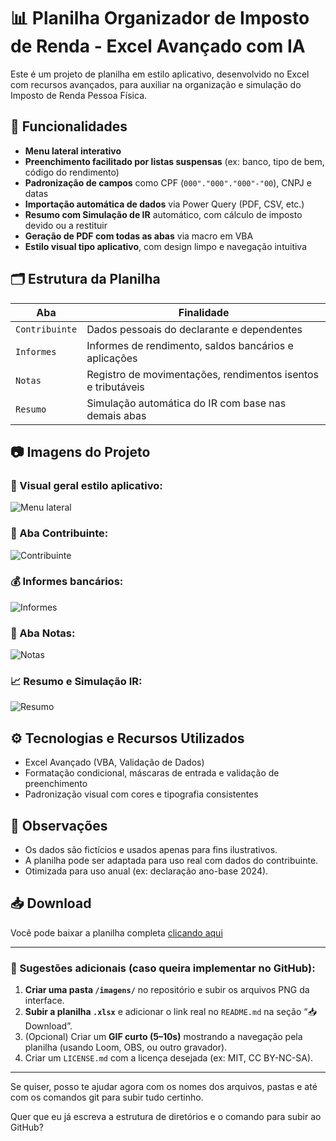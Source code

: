 # 📊 Planilha Organizador de Imposto de Renda - Excel Avançado com IA

Este é um projeto de planilha em estilo aplicativo, desenvolvido no Excel com recursos avançados, para auxiliar na organização e simulação do Imposto de Renda Pessoa Física.

## 📌 Funcionalidades

- **Menu lateral interativo**
- **Preenchimento facilitado por listas suspensas** (ex: banco, tipo de bem, código do rendimento)
- **Padronização de campos** como CPF (`000"."000"."000"-"00`), CNPJ e datas
- **Importação automática de dados** via Power Query (PDF, CSV, etc.)
- **Resumo com Simulação de IR** automático, com cálculo de imposto devido ou a restituir
- **Geração de PDF com todas as abas** via macro em VBA
- **Estilo visual tipo aplicativo**, com design limpo e navegação intuitiva

## 🗂️ Estrutura da Planilha

| Aba            | Finalidade |
|----------------|------------|
| `Contribuinte` | Dados pessoais do declarante e dependentes |
| `Informes`     | Informes de rendimento, saldos bancários e aplicações |
| `Notas`        | Registro de movimentações, rendimentos isentos e tributáveis |
| `Resumo`       | Simulação automática do IR com base nas demais abas |

## 📷 Imagens do Projeto

### 🎨 Visual geral estilo aplicativo:
![Menu lateral](imagens/menu_lateral.png)

### 🧾 Aba Contribuinte:
![Contribuinte](imagens/contribuinte.png)

### 💰 Informes bancários:
![Informes](imagens/informes.png)

### 📑 Aba Notas:
![Notas](imagens/notas.png)

### 📈 Resumo e Simulação IR:
![Resumo](imagens/resumo.png)

## ⚙️ Tecnologias e Recursos Utilizados

- Excel Avançado (VBA, Validação de Dados)
- Formatação condicional, máscaras de entrada e validação de preenchimento
- Padronização visual com cores e tipografia consistentes

## 📝 Observações

- Os dados são fictícios e usados apenas para fins ilustrativos.
- A planilha pode ser adaptada para uso real com dados do contribuinte.
- Otimizada para uso anual (ex: declaração ano-base 2024).

## 📥 Download

Você pode baixar a planilha completa [clicando aqui](files/Projeto-OrganizadorIR-Macro-VersaoFinal.xlsm) 

---

### 🔄 Sugestões adicionais (caso queira implementar no GitHub):

1. **Criar uma pasta `/imagens/`** no repositório e subir os arquivos PNG da interface.
2. **Subir a planilha `.xlsx`** e adicionar o link real no `README.md` na seção “📥 Download”.
3. (Opcional) Criar um **GIF curto (5–10s)** mostrando a navegação pela planilha (usando Loom, OBS, ou outro gravador).
4. Criar um `LICENSE.md` com a licença desejada (ex: MIT, CC BY-NC-SA).

---

Se quiser, posso te ajudar agora com os nomes dos arquivos, pastas e até com os comandos git para subir tudo certinho.

Quer que eu já escreva a estrutura de diretórios e o comando para subir ao GitHub?
